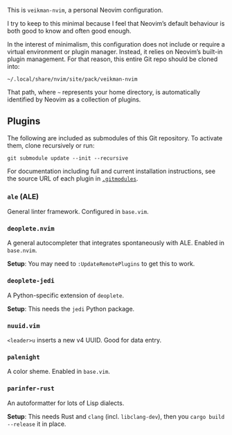 This is `veikman-nvim`, a personal Neovim configuration.

I try to keep to this minimal because I feel that Neovim’s default behaviour
is both good to know and often good enough.

In the interest of minimalism, this configuration does not include or require a
virtual environment or plugin manager. Instead, it relies on Neovim’s built-in
plugin management. For that reason, this entire Git repo should be cloned into:

    ~/.local/share/nvim/site/pack/veikman-nvim

That path, where `~` represents your home directory, is automatically
identified by Neovim as a collection of plugins.

## Plugins

The following are included as submodules of this Git repository.
To activate them, clone recursively or run:

    git submodule update --init --recursive

For documentation including full and current installation instructions, see the
source URL of each plugin in [`.gitmodules`](.gitmodules).

### `ale` (ALE)

General linter framework. Configured in `base.vim`.

### `deoplete.nvim`

A general autocompleter that integrates spontaneously with ALE. Enabled in
`base.nvim`.

**Setup**: You may need to `:UpdateRemotePlugins` to get this to work.

### `deoplete-jedi`

A Python-specific extension of `deoplete`.

**Setup**: This needs the `jedi` Python package.

### `nuuid.vim`

`<leader>u` inserts a new v4 UUID. Good for data entry.

### `palenight`

A color sheme. Enabled in `base.vim`.

### `parinfer-rust`

An autoformatter for lots of Lisp dialects.

**Setup**: This needs Rust and `clang` (incl. `libclang-dev`), then you `cargo
build --release` it in place.
